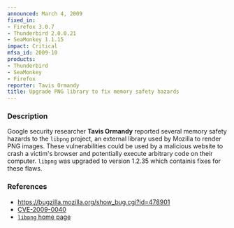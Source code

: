 ```yaml
---
announced: March 4, 2009
fixed_in:
- Firefox 3.0.7
- Thunderbird 2.0.0.21
- SeaMonkey 1.1.15
impact: Critical
mfsa_id: 2009-10
products:
- Thunderbird
- SeaMonkey
- Firefox
reporter: Tavis Ormandy
title: Upgrade PNG library to fix memory safety hazards
---
```


<h3>Description</h3>

<p>Google security researcher <strong>Tavis Ormandy</strong> reported
several memory safety hazards to the <code>libpng</code> project, an
external library used by Mozilla to render PNG images. These vulnerabilities
could be used by a malicious website to crash a victim's browser and
potentially execute arbitrary code on their computer. <code>libpng</code>
was upgraded to version 1.2.35 which containis fixes for these flaws.</p>


<h3>References</h3>

<ul>
  <li><a href="https://bugzilla.mozilla.org/show_bug.cgi?id=478901">https://bugzilla.mozilla.org/show_bug.cgi?id=478901</a></li>
  <li><a class="ex-ref" href="http://cve.mitre.org/cgi-bin/cvename.cgi?name=CVE-2009-0040">CVE-2009-0040</a></li>
  <li><a class="ex-ref" href="http://www.libpng.org/pub/png/libpng.html">
  <code>libpng</code> home page</a></li>
</ul>



